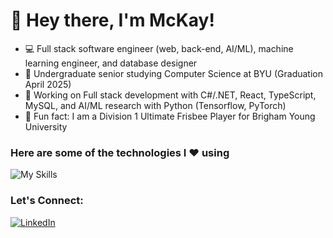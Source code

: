 <!--
**mckayqsnell/mckayqsnell** is a ✨ _special_ ✨ repository because its `README.md` (this file) appears on your GitHub profile.

Here are some ideas to get you started:

- 🔭 I’m currently working on ...
- 🌱 I’m currently learning ...
- 👯 I’m looking to collaborate on ...
- 🤔 I’m looking for help with ...
- 💬 Ask me about ...
- 📫 How to reach me: ...
- 😄 Pronouns: ...
- ⚡ Fun fact: ...
-->
# 👋 Hey there, I'm McKay!

<!--### 🔗 [Check Out My Website](https://mckaysnell.com/) -->
- 💻 Full stack software engineer (web, back-end, AI/ML), machine learning engineer, and database designer
- 🏫 Undergraduate senior studying Computer Science at BYU (Graduation April 2025)
- 🔭 Working on Full stack development with C#/.NET, React, TypeScript, MySQL, and AI/ML research with Python (Tensorflow, PyTorch)
- 🥏 Fun fact: I am a Division 1 Ultimate Frisbee Player for Brigham Young University
<!-- projects -->
<!-- awards? interests? -->

### Here are some of the technologies I ❤️ using
![My Skills](https://skillicons.dev/icons?i=java,cs,dotnet,python,ts,js,c,cpp,html,css,mysql,sqlite,aws,terraform,docker,react,vue,nodejs,nextjs,sass,vite,grafana,rabbitmq,mongodb,dynamodb,linux,ubuntu,bash,tensorflow,pytorch,sklearn,git,azure,github&perline=12)

### Let's Connect:
[![LinkedIn](https://img.shields.io/badge/LinkedIn-0077B5?style=for-the-badge&logo=linkedin&logoColor=white)](https://www.linkedin.com/in/mckay-snell/)
